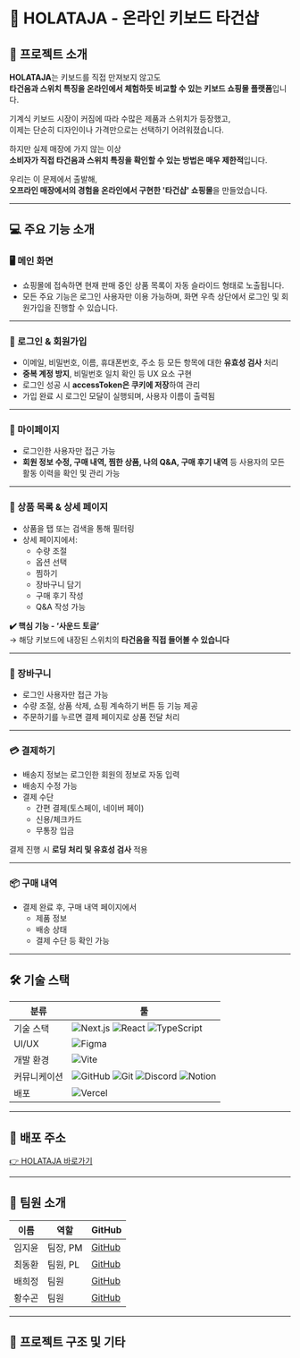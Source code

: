 # 🎹 HOLATAJA - 온라인 키보드 타건샵

## 📍 프로젝트 소개

**HOLATAJA**는 키보드를 직접 만져보지 않고도  
**타건음과 스위치 특징을 온라인에서 체험하듯 비교할 수 있는 키보드 쇼핑몰 플랫폼**입니다.

기계식 키보드 시장이 커짐에 따라 수많은 제품과 스위치가 등장했고,  
이제는 단순히 디자인이나 가격만으로는 선택하기 어려워졌습니다.

하지만 실제 매장에 가지 않는 이상  
**소비자가 직접 타건음과 스위치 특징을 확인할 수 있는 방법은 매우 제한적**입니다.

우리는 이 문제에서 출발해,  
**오프라인 매장에서의 경험을 온라인에서 구현한 '타건샵' 쇼핑몰**을 만들었습니다.

---

## 💻 주요 기능 소개

### 🖥 메인 화면

- 쇼핑몰에 접속하면 현재 판매 중인 상품 목록이 자동 슬라이드 형태로 노출됩니다.
- 모든 주요 기능은 로그인 사용자만 이용 가능하며, 화면 우측 상단에서 로그인 및 회원가입을 진행할 수 있습니다.

---

### 🔐 로그인 & 회원가입

- 이메일, 비밀번호, 이름, 휴대폰번호, 주소 등 모든 항목에 대한 **유효성 검사** 처리
- **중복 계정 방지**, 비밀번호 일치 확인 등 UX 요소 구현
- 로그인 성공 시 **accessToken은 쿠키에 저장**하여 관리
- 가입 완료 시 로그인 모달이 실행되며, 사용자 이름이 출력됨

---

### 👤 마이페이지

- 로그인한 사용자만 접근 가능
- **회원 정보 수정, 구매 내역, 찜한 상품, 나의 Q&A, 구매 후기 내역** 등
  사용자의 모든 활동 이력을 확인 및 관리 가능

---

### 🛒 상품 목록 & 상세 페이지

- 상품을 탭 또는 검색을 통해 필터링
- 상세 페이지에서:
  - 수량 조절
  - 옵션 선택
  - 찜하기
  - 장바구니 담기
  - 구매 후기 작성
  - Q&A 작성 가능

**✔️ 핵심 기능 - ‘사운드 토글’**  
→ 해당 키보드에 내장된 스위치의 **타건음을 직접 들어볼 수 있습니다**

---

### 🧺 장바구니

- 로그인 사용자만 접근 가능
- 수량 조절, 상품 삭제, 쇼핑 계속하기 버튼 등 기능 제공
- 주문하기를 누르면 결제 페이지로 상품 전달 처리

---

### 💳 결제하기

- 배송지 정보는 로그인한 회원의 정보로 자동 입력
- 배송지 수정 가능
- 결제 수단
  - 간편 결제(토스페이, 네이버 페이)
  - 신용/체크카드
  - 무통장 입금

결제 진행 시 **로딩 처리 및 유효성 검사** 적용

---

### 📦 구매 내역

- 결제 완료 후, 구매 내역 페이지에서
  - 제품 정보
  - 배송 상태
  - 결제 수단 등 확인 가능

---

## 🛠 기술 스택

| 분류         | 툴                                                                                                                                                                                                                                                                |
| ------------ | ----------------------------------------------------------------------------------------------------------------------------------------------------------------------------------------------------------------------------------------------------------------- |
| 기술 스택    | ![Next.js](https://img.shields.io/badge/Next.js-black?logo=next.js) ![React](https://img.shields.io/badge/React-61DAFB?logo=react) ![TypeScript](https://img.shields.io/badge/TypeScript-3178C6?logo=typescript)                                                  |
| UI/UX        | ![Figma](https://img.shields.io/badge/Figma-F24E1E?logo=figma)                                                                                                                                                                                                    |
| 개발 환경    | ![Vite](https://img.shields.io/badge/Vite-646CFF?logo=vite)                                                                                                                                                                                                       |
| 커뮤니케이션 | ![GitHub](https://img.shields.io/badge/GitHub-181717?logo=github) ![Git](https://img.shields.io/badge/Git-F05032?logo=git) ![Discord](https://img.shields.io/badge/Discord-5865F2?logo=discord) ![Notion](https://img.shields.io/badge/Notion-000000?logo=notion) |
| 배포         | ![Vercel](https://img.shields.io/badge/Vercel-000000?logo=vercel)                                                                                                                                                                                                 |

---

## 🔗 배포 주소

[👉 HOLATAJA 바로가기](https://final-15-holataja.vercel.app/)

---

## 👥 팀원 소개

| 이름   | 역할     | GitHub                        |
| ------ | -------- | ----------------------------- |
| 임지윤 | 팀장, PM | [GitHub](https://github.com/) |
| 최동환 | 팀원, PL | [GitHub](https://github.com/) |
| 배희정 | 팀원     | [GitHub](https://github.com/) |
| 황수곤 | 팀원     | [GitHub](https://github.com/) |

---

## 📂 프로젝트 구조 및 기타
